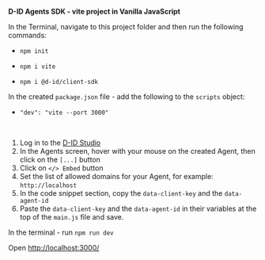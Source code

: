 **D-ID Agents SDK - vite project in Vanilla JavaScript**

In the Terminal, navigate to this project folder and then run the following commands:

- `npm init`

- `npm i vite`

- `npm i @d-id/client-sdk`


In the created `package.json` file -  add the following to the `scripts` object:

- `"dev": "vite --port 3000"`

<br>

1. Log in to the [D-ID Studio](http://studio.d-id.com)  
2. In the Agents screen, hover with your mouse on the created Agent, then click on the `[...]` button
3. Click on `</> Embed` button
4. Set the list of allowed domains for your Agent, for example: `http://localhost`  
5. In the code snippet section, copy the `data-client-key` and the `data-agent-id`
6. Paste the `data-client-key` and the `data-agent-id` in their variables at the top of the `main.js` file and save.

In the terminal - run `npm run dev`

Open [http://localhost:3000/](http://localhost:3000/)
